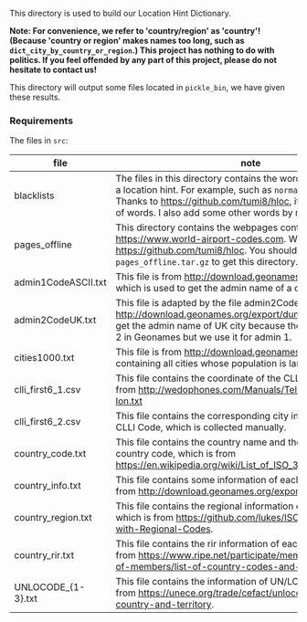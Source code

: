 This directory is used to build our Location Hint Dictionary.

**Note: For convenience, we refer to 'country/region' as 'country'! (Because 'country or region' makes names too long, such as `dict_city_by_country_or_region`.) This project has nothing to do with politics. If you feel offended by any part of this project, please do not hesitate to contact us!**


This directory will output some files located in `pickle_bin`, we have given these results.

### Requirements
The files in `src`:

| file                | note                                                         |
| ------------------- | ------------------------------------------------------------ |
| blacklists          | The files in this directory contains the word cannot be used as a location hint. For example, such as `normal` and `sunrise`. Thanks to https://github.com/tumi8/hloc, it helps me find a lot of words. I also add some other words by myslef. |
| pages_offline       | This directory contains the webpages content of https://www.world-airport-codes.com. We get it from https://github.com/tumi8/hloc. You should unzip `pages_offline.tar.gz` to get this directory. |
| admin1CodeASCII.txt | This file is from http://download.geonames.org/export/dump/, which is used to get the admin name of a city. |
| admin2CodeUK.txt    | This file is adapted by the file admin2Codes.txt from http://download.geonames.org/export/dump/, which is used to get the admin name of UK city because the county is as admin 2 in Geonames but we use it for admin 1. |
| cities1000.txt      | This file is from http://download.geonames.org/export/dump/, containing all cities whose population is larger than 1000. |
| clli_first6_1.csv   | This file contains the coordinate of the CLLI Code, which is from http://wedophones.com/Manuals/TelcoData/clli-lat-lon.txt |
| clli_first6_2.csv   | This file contains the corresponding city information of the CLLI Code, which is collected manually. |
| country_code.txt    | This file contains the country name and the corresponding country code, which is from https://en.wikipedia.org/wiki/List_of_ISO_3166_country_codes. |
| country_info.txt    | This file contains some information of each country, which is from http://download.geonames.org/export/dump/ |
| country_region.txt  | This file contains the regional information of each country, which is from https://github.com/lukes/ISO-3166-Countries-with-Regional-Codes. |
| country_rir.txt     | This file contains the rir information of each country, which is from https://www.ripe.net/participate/member-support/list-of-members/list-of-country-codes-and-rirs . |
| UNLOCODE_{1-3}.txt  | This file contains the information of UN/LOCODE, which is from https://unece.org/trade/cefact/unlocode-code-list-country-and-territory. |
